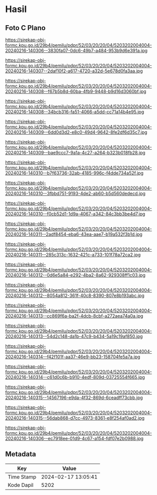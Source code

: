 # Hasil

## Foto C Plano

https://sirekap-obj-formc.kpu.go.id/29b4/pemilu/pdpr/52/03/20/20/04/5203202004004-20240216-140306--3830fa07-0dc6-49b7-a484-953b9d6e391a.jpg

https://sirekap-obj-formc.kpu.go.id/29b4/pemilu/pdpr/52/03/20/20/04/5203202004004-20240216-140307--2daf10f2-a617-4720-a32d-5e678d0fa3aa.jpg

https://sirekap-obj-formc.kpu.go.id/29b4/pemilu/pdpr/52/03/20/20/04/5203202004004-20240216-140308--f67b5b8d-60ba-4fb9-9448-b9d16d3060bf.jpg

https://sirekap-obj-formc.kpu.go.id/29b4/pemilu/pdpr/52/03/20/20/04/5203202004004-20240216-140308--34bcb316-fa51-4066-a5dd-cc71a14b4e95.jpg

https://sirekap-obj-formc.kpu.go.id/29b4/pemilu/pdpr/52/03/20/20/04/5203202004004-20240216-140309--6dd0d3d2-e8c0-49d4-9642-8fe2df6d35c7.jpg

https://sirekap-obj-formc.kpu.go.id/29b4/pemilu/pdpr/52/03/20/20/04/5203202004004-20240216-140309--bae9ccc7-9a1a-4c27-a264-b323b018fb28.jpg

https://sirekap-obj-formc.kpu.go.id/29b4/pemilu/pdpr/52/03/20/20/04/5203202004004-20240216-140310--b7f63736-32ab-4185-996c-f4dde734a52f.jpg

https://sirekap-obj-formc.kpu.go.id/29b4/pemilu/pdpr/52/03/20/20/04/5203202004004-20240216-140310--3fbbd751-9193-4de2-ab60-b5d560dedecd.jpg

https://sirekap-obj-formc.kpu.go.id/29b4/pemilu/pdpr/52/03/20/20/04/5203202004004-20240216-140310--f0cb52d1-1d9a-4067-a342-84c3bb3be4d7.jpg

https://sirekap-obj-formc.kpu.go.id/29b4/pemilu/pdpr/52/03/20/20/04/5203202004004-20240216-140311--2adf8454-eba6-43ea-aae7-b19a532f3b1d.jpg

https://sirekap-obj-formc.kpu.go.id/29b4/pemilu/pdpr/52/03/20/20/04/5203202004004-20240216-140311--285c313c-1632-421c-a733-101f78a72ca2.jpg

https://sirekap-obj-formc.kpu.go.id/29b4/pemilu/pdpr/52/03/20/20/04/5203202004004-20240216-140312--0d6e5a84-e292-4ba2-8a62-929308ff1c03.jpg

https://sirekap-obj-formc.kpu.go.id/29b4/pemilu/pdpr/52/03/20/20/04/5203202004004-20240216-140312--8054a812-361f-40c8-8390-807e8b193abc.jpg

https://sirekap-obj-formc.kpu.go.id/29b4/pemilu/pdpr/52/03/20/20/04/5203202004004-20240216-140313--cc869f6a-ba2f-4dcb-8cbf-a272aea74a0a.jpg

https://sirekap-obj-formc.kpu.go.id/29b4/pemilu/pdpr/52/03/20/20/04/5203202004004-20240216-140313--54d2c148-da1b-47c9-b434-5a19c19af850.jpg

https://sirekap-obj-formc.kpu.go.id/29b4/pemilu/pdpr/52/03/20/20/04/5203202004004-20240216-140314--f42f101f-aa37-46e9-bb23-158704fe5a7a.jpg

https://sirekap-obj-formc.kpu.go.id/29b4/pemilu/pdpr/52/03/20/20/04/5203202004004-20240216-140314--c61d0c6b-b910-4edf-809d-03725554f665.jpg

https://sirekap-obj-formc.kpu.go.id/29b4/pemilu/pdpr/52/03/20/20/04/5203202004004-20240216-140315--14567196-e9da-4f32-869d-6ceadff73cbb.jpg

https://sirekap-obj-formc.kpu.go.id/29b4/pemilu/pdpr/52/03/20/20/04/5203202004004-20240216-140315--56dab868-d7cc-4973-8361-e8f254af0ad2.jpg

https://sirekap-obj-formc.kpu.go.id/29b4/pemilu/pdpr/52/03/20/20/04/5203202004004-20240216-140306--ec7918ee-01d9-4c67-a154-fdf07e2b0988.jpg


## Metadata

| Key        | Value               |
| ---------- | ------------------- |
| Time Stamp | 2024-02-17 13:05:41 |
| Kode Dapil | 5202                |



